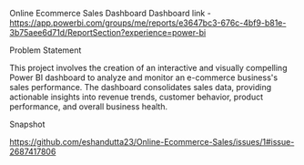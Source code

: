 Online Ecommerce Sales Dashboard
Dashboard link - https://app.powerbi.com/groups/me/reports/e3647bc3-676c-4bf9-b81e-3b75aee6d71d/ReportSection?experience=power-bi

Problem Statement

This project involves the creation of an interactive and visually compelling Power BI dashboard to analyze and monitor an e-commerce business's sales performance. The dashboard consolidates sales data, providing actionable insights into revenue trends, customer behavior, product performance, and overall business health.

Snapshot 

https://github.com/eshandutta23/Online-Ecommerce-Sales/issues/1#issue-2687417806
